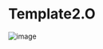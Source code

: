 # Template2.O

![image](https://github.com/user-attachments/assets/2774b8f2-070e-44cf-a759-572559e37cc2)
